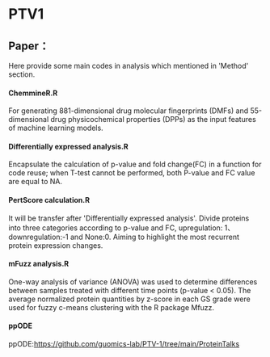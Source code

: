 # PTV1
## Paper：
Here provide some main codes in analysis which mentioned in 'Method' section.

#### ChemmineR.R
For generating 881-dimensional drug molecular fingerprints (DMFs) and 55-dimensional drug physicochemical properties (DPPs) as the input features of machine learning models.
#### Differentially expressed analysis.R
Encapsulate the calculation of p-value and fold change(FC) in a function for code reuse; when T-test cannot be performed, both P-value and FC value are equal to NA.
#### PertScore calculation.R
It will be transfer after 'Differentially expressed analysis'. Divide proteins into three categories according to p-value and FC, upregulation: 1、 downregulation:-1 and None:0. Aiming to highlight the most recurrent protein expression changes.
#### mFuzz analysis.R
One-way analysis of variance (ANOVA) was used to determine differences between samples treated with different time points (p-value < 0.05). The average normalized protein quantities by z-score in each GS grade were used for fuzzy c-means clustering with the R package Mfuzz.

#### ppODE
ppODE:https://github.com/guomics-lab/PTV-1/tree/main/ProteinTalks
